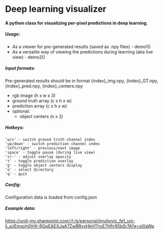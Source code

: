 # Deep learning visualizer

#### A python class for visualizing per-pixel predictions in deep learning.

##### Usage:
- As a viewer for pre-generated results (saved as .npy files) - demo1()
- As a versatile way of viewing the predictions during learning (aka live view) - demo2()

##### Input formats:
Pre-generated results should be in format {index}_img.npy, {index}_GT.npy, {index}_pred.npy, {index}_centers.npy
    
- rgb image (h x w x 3)
- ground truth array (c x h x w)
- prediction array (c x h x w)
- optional:
    - object centers (n x 2)

##### Hotkeys:
    'w/s' - switch ground truth channel index
    'up/down' - switch prediction channel index
    'left/right' - previous/next image
    'space' - toggle pause (during live view)
    '+/-' - adjust overlay opacity
    't' - toggle prediction overlay
    'g' - toggle object centers display
    'o' - select directory
    'q' - quit

##### Config:
Configuration data is loaded from config.json

##### Example data:
https://unilj-my.sharepoint.com/:f:/g/personal/jmuhovic_fe1_uni-lj_si/Emsoh0lHX-RGpEAEXJaA7ZwBRvxHkHThyE7Hfir95bSr7A?e=sl0aWp